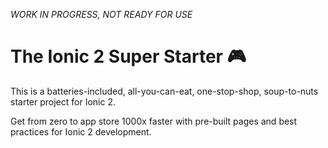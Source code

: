 _WORK IN PROGRESS, NOT READY FOR USE_

# The Ionic 2 Super Starter 🎮

This is a batteries-included, all-you-can-eat, one-stop-shop, soup-to-nuts starter project for Ionic 2.

Get from zero to app store 1000x faster with pre-built pages and best practices for Ionic 2 development.
